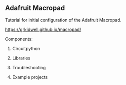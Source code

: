 ## Adafruit Macropad
Tutorial for initial configuration of the Adafruit
Macropad.

https://grkidwell.github.io/macropad/

Components:

1. Circuitpython 

2. Libraries

3. Troubleshooting

4. Example projects
